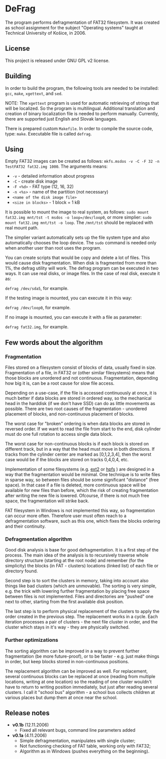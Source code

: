 # DeFrag

The program performs defragmentation of FAT32 filesystem. It was created as school assignment for the subject
"Operating systems" taught at Technical University of Košice, in 2006.  

## License

This project is released under GNU GPL v2 license.

## Building

In order to build the program, the following tools are needed to be installed: `gcc`, `make`, `xgettext`, and `sed`.

NOTE: The `xgettext` program is used for automatic retrieving of strings that will be localized. So the program is multilingual.
      Additional translation and creation of binary localization file is needed to perform manually. Currently,
      there are supported just English and Slovak languages.

There is prepared custom `Makefile`. In order to compile the source code, type: `make`.
Executable file is called `defrag`.

## Using

Empty FAT32 images can be created as follows: `mkfs.msdos -v -C -F 32 -n TestFAT32 fat32.img 1000`. The arguments means:

* `-v` - detailed information about progress
* `-C` - create disk image
* `-F <%d>` - FAT type (12, 16, 32)
* `-n <%s>` - name of the partition (not necessary)
* `<name of the disk image file>`
* `<size in blocks>` - 1 block = 1 kB

It is possible to mount the image to real system, as follows: `sudo mount fat32.img mnt/tst -t msdos -o loop=/dev/loop0`,
or more simplier: `sudo mount fat32.img mnt/tst -o loop`. The `/mnt/tst` should be replaced with real mount path.

The simplier variant automatically sets up the file system type and also automatically chooses the loop device. The `sudo`
command is needed only when another user than root uses the program.

You can create scripts that would be copy and delete a lot of files. This would cause disk fragmentation. When disk is
fragmented from more than 1%, the defrag utility will work. The defrag program can be executed in two ways. It can use
real disks, or image files. In the case of real disk, execute it as:

 `defrag /dev/sda5`, for example.

If the testing image is mounted, you can execute it in this way:

 `defrag /dev/loop0`, for example.

If no image is mounted, you can execute it with a file as parameter:

 `defrag fat32.img`, for example.

## Few words about the algorithm

### Fragmentation 

Files stored on a filesystem consist of blocks of data, usually fixed in size. Fragmentation of a file, in FAT32 or
(other similar filesystems) means that those blocks are unordered and not continuous. Fragmentation, depending how
big it is, can be a root cause for slow file access.
 
Depending on a use-case, if the file is accessed continuously at once, it is much better if data blocks are stored in
ordered way, so the mechanical head in the harddisk (if we don't have SSD) can do as little movements as possible. There
are two root causes of the fragmentation - unordered placement of blocks, and non-continuous placement of blocks.
 
The worst case for "broken" ordering is when data blocks are stored in reversed order. If we want to read the file from
start to the end, disk cylinder must do one full rotation to access single data block.

The worst case for non-continuous blocks is if each block is stored on different track, but in a way that the head must
move in both directions. If tracks from the cylinder center are marked as [0,1,2,3,4], then the worst case would be if
the blocks are stored on tracks 0,4,0,4, etc.  

Implementation of some filesystems (e.g. [ext2](http://en.wikipedia.org/wiki/Ext2#ext2_data_structures) or [hpfs](http://en.wikipedia.org/wiki/HPFS) )
are designed in a way that the fragmentation would be minimal. One technique is to write files in sparse way, so between
files should be some significant "distance" (free space). In that case if a file is deleted, more continuous space will
be available for new files than before, which the risk of creating fragmentation after writing the new file is lowered.
Ofcourse, if there is not much free space, the fragmentation will strike back.

FAT filesystem in Windows is not implemented this way, so fragmentation can occur more often. Therefore user must often
reach to a defragmentation software, such as this one, which fixes the blocks ordering and their continuity. 

### Defragmentation algorithm

Good disk analysis is base for good defragmentation. It is a first step of the process. The main idea of the analysis
is to recursively traverse whole directory structure (starting at the root node) and remember (for the simplicity) the
blocks (in FAT - clusters) locations (linked list) of each file or directory found.

Second step is to sort the clusters in memory, taking into account also things like bad clusters (which are unmovable).
The sorting is very simple, e.g. the trick with lowering further fragmentation by placing free space between files is not
implemented. Files and directories are "pushed" one next to other, starting from the first available disk position.

The last step is to perform physical replacement of the clusters to apply the order created in the previous step. The
replacement works in a cycle. Each iteration processes a pair of clusters - the next file cluster in order, and the
cluster which stays in it's way - they are physically switched.  

### Further optimizations

The sorting algorithm can be improved in a way to prevent further fragmentation (be more future-proof), or to be faster -
e.g. just make things in order, but keep blocks stored in non-continuous positions.  

The replacement algorithm can be improved as well. For replacement, several continuous blocks can be replaced at once
(reading from multiple locations, writing at one location) so the reading of one cluster wouldn't have to return to
writing position immediately, but just after reading several clusters. I call it "school bus" algorithm - a school bus
collects children at various places but dump them at once near the school. 


## Release notes
 
* **v0.1b** (12.11.2006)
  - Fixed all relevant bugs, command line parameters added
* **v0.1a** (4.11.2006)
  - Simple defragmentation, manipulates with single cluster;
  - Not functioning checking of FAT table, working only with FAT32;
  - Algorithm as in Windows (pushes everything on the beginning).


